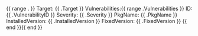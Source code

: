 {{ range . }}
Target: {{ .Target }}
Vulnerabilities:{{ range .Vulnerabilities }}
    ID: {{ .VulnerabilityID }}
    Severity: {{ .Severity }}
    PkgName: {{ .PkgName }}
    InstalledVersion: {{ .InstalledVersion }}
    FixedVersion: {{ .FixedVersion }}
{{ end }}{{ end }}
